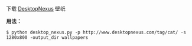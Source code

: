 下载 [DesktopNexus][1] 壁纸

**用法：**

    $ python desktop_nexus.py -p http://www.desktopnexus.com/tag/cat/ -s 1280x800 -output_dir wallpapers

[1]: http://www.desktopnexus.com
